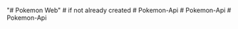 "# Pokemon Web"    # if not already created
#   P o k e m o n - A p i  
 #   P o k e m o n - A p i  
 #   P o k e m o n - A p i  
 
